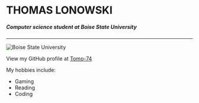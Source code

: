 # THOMAS LONOWSKI
##### Computer science student at Boise State University
---------------------------------------------------------

![Boise State University](http://pvmapper.org/img/BSU.jpg)

View my GitHub profile at [Tomo-74](https://github.com/Tomo-74)

My hobbies include:
- Gaming
- Reading
- Coding
